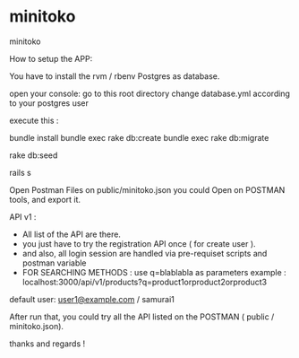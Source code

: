 # minitoko
minitoko

How to setup the APP:

You have to install the rvm / rbenv
Postgres as database.

open your console:
go to this root directory
change database.yml according to your postgres user

execute this :

bundle install
bundle exec rake db:create
bundle exec rake db:migrate

rake db:seed 

rails s 


Open Postman Files on public/minitoko.json
you could Open on POSTMAN tools, and export it.


API v1 :
* All list of the API are there. 
* you just have to try the registration API once ( for create user ). 
* and also, all login session are handled via pre-requiset scripts
  and postman variable
* FOR SEARCHING METHODS :
  use q=blablabla as parameters 
  example : localhost:3000/api/v1/products?q=product1orproduct2orproduct3



default user:
user1@example.com / samurai1


After run that, you could try all the API listed on the POSTMAN ( public / minitoko.json).



thanks and regards !



